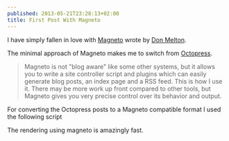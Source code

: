 ```yaml
---
published: 2013-05-21T23:28:13+02:00
title: First Post With Magneto
---
```


I have simply fallen in love with [Magneto](https://github.com/donmelton/magneto) wrote by [Don Melton](http://http://donmelton.com/).

The minimal approach of Magneto makes me to switch from [Octopress](/2012/02/04/back-online/).

> Magneto is not "blog aware" like some other systems, but it allows you to write a site controller script and plugins which can easily generate blog posts, an index page and a RSS feed. This is how I use it. There may be more work up front compared to other tools, but Magneto gives you very precise control over its behavior and output. 

For converting the Octopress posts to a Magneto compatible format I used the following script

<script src="https://gist.github.com/basetta/11eedb5aec84e0db7ac3.js"></script>

The rendering using magneto is amazingly fast.

